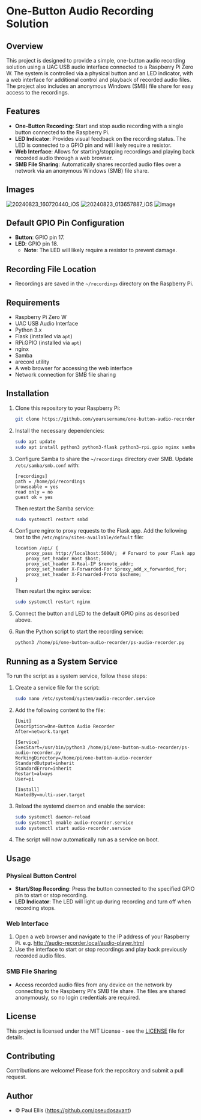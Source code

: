 # One-Button Audio Recording Solution

## Overview

This project is designed to provide a simple, one-button audio recording solution using a UAC USB audio interface connected to a Raspberry Pi Zero W. The system is controlled via a physical button and an LED indicator, with a web interface for additional control and playback of recorded audio files. The project also includes an anonymous Windows (SMB) file share for easy access to the recordings.

## Features

- **One-Button Recording**: Start and stop audio recording with a single button connected to the Raspberry Pi.
- **LED Indicator**: Provides visual feedback on the recording status. The LED is connected to a GPIO pin and will likely require a resistor.
- **Web Interface**: Allows for starting/stopping recordings and playing back recorded audio through a web browser.
- **SMB File Sharing**: Automatically shares recorded audio files over a network via an anonymous Windows (SMB) file share.

## Images

![20240823_160720440_iOS](https://github.com/user-attachments/assets/ba07e18c-5c4a-4262-af0e-cf5810953efa)
![20240823_013657887_iOS](https://github.com/user-attachments/assets/d78349c0-2f40-4147-99dd-79c960172251)
![image](https://github.com/user-attachments/assets/2687ea14-ceeb-4996-ab73-8669055ab1e1)


## Default GPIO Pin Configuration

- **Button**: GPIO pin 17.
- **LED**: GPIO pin 18.
  - **Note**: The LED will likely require a resistor to prevent damage.

## Recording File Location

- Recordings are saved in the `~/recordings` directory on the Raspberry Pi.

## Requirements

- Raspberry Pi Zero W
- UAC USB Audio Interface
- Python 3.x
- Flask (installed via `apt`)
- RPi.GPIO (installed via `apt`)
- nginx
- Samba
- arecord utility
- A web browser for accessing the web interface
- Network connection for SMB file sharing

## Installation

1. Clone this repository to your Raspberry Pi:
   ```sh
   git clone https://github.com/yourusername/one-button-audio-recorder.git
   ```

2. Install the necessary dependencies:
   ```sh
   sudo apt update
   sudo apt install python3 python3-flask python3-rpi.gpio nginx samba arecord
   ```

3. Configure Samba to share the `~/recordings` directory over SMB. Update `/etc/samba/smb.conf` with:
   ```
   [recordings]
   path = /home/pi/recordings
   browseable = yes
   read only = no
   guest ok = yes
   ```
   Then restart the Samba service:
   ```sh
   sudo systemctl restart smbd
   ```

4. Configure nginx to proxy requests to the Flask app. Add the following text to the `/etc/nginx/sites-available/default` file:
   ```
   location /api/ {
       proxy_pass http://localhost:5000/;  # Forward to your Flask app
       proxy_set_header Host $host;
       proxy_set_header X-Real-IP $remote_addr;
       proxy_set_header X-Forwarded-For $proxy_add_x_forwarded_for;
       proxy_set_header X-Forwarded-Proto $scheme;
   }
   ```
   Then restart the nginx service:
   ```sh
   sudo systemctl restart nginx
   ```

5. Connect the button and LED to the default GPIO pins as described above.

6. Run the Python script to start the recording service:
   ```sh
   python3 /home/pi/one-button-audio-recorder/ps-audio-recorder.py
   ```

## Running as a System Service

To run the script as a system service, follow these steps:

1. Create a service file for the script:
   ```sh
   sudo nano /etc/systemd/system/audio-recorder.service
   ```

2. Add the following content to the file:
   ```
   [Unit]
   Description=One-Button Audio Recorder
   After=network.target

   [Service]
   ExecStart=/usr/bin/python3 /home/pi/one-button-audio-recorder/ps-audio-recorder.py
   WorkingDirectory=/home/pi/one-button-audio-recorder
   StandardOutput=inherit
   StandardError=inherit
   Restart=always
   User=pi

   [Install]
   WantedBy=multi-user.target
   ```

3. Reload the systemd daemon and enable the service:
   ```sh
   sudo systemctl daemon-reload
   sudo systemctl enable audio-recorder.service
   sudo systemctl start audio-recorder.service
   ```

4. The script will now automatically run as a service on boot.

## Usage

### Physical Button Control

- **Start/Stop Recording**: Press the button connected to the specified GPIO pin to start or stop recording.
- **LED Indicator**: The LED will light up during recording and turn off when recording stops.

### Web Interface

1. Open a web browser and navigate to the IP address of your Raspberry Pi. e.g. http://audio-recorder.local/audio-player.html 
2. Use the interface to start or stop recordings and play back previously recorded audio files.

### SMB File Sharing

- Access recorded audio files from any device on the network by connecting to the Raspberry Pi's SMB file share. The files are shared anonymously, so no login credentials are required.

## License

This project is licensed under the MIT License - see the [LICENSE](LICENSE) file for details.

## Contributing

Contributions are welcome! Please fork the repository and submit a pull request.

## Author

- &copy; Paul Ellis (https://github.com/pseudosavant)